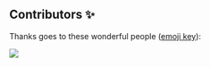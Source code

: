 ## Contributors ✨

Thanks goes to these wonderful people ([emoji key](https://allcontributors.org/docs/en/emoji-key)):

<a href="https://github.com/commudle/commudle-ng/graphs/contributors">
  <img src="https://contrib.rocks/image?repo=commudle/commudle-ng" />
</a>
